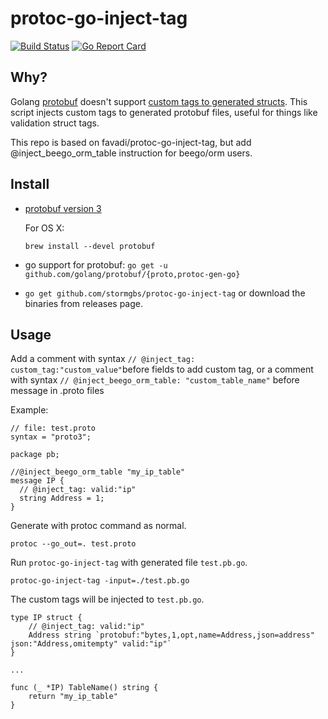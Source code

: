 # protoc-go-inject-tag

[![Build Status](https://travis-ci.org/favadi/protoc-go-inject-tag.svg?branch=master)](https://travis-ci.org/favadi/protoc-go-inject-tag)
[![Go Report Card](https://goreportcard.com/badge/github.com/favadi/protoc-go-inject-tag)](https://goreportcard.com/report/github.com/favadi/protoc-go-inject-tag)

## Why?

Golang [protobuf](https://github.com/golang/protobuf) doesn't support
[custom tags to generated structs](https://github.com/golang/protobuf/issues/52). This
script injects custom tags to generated protobuf files, useful for
things like validation struct tags.

This repo is based on favadi/protoc-go-inject-tag, but add @inject_beego_orm_table instruction for beego/orm users.

## Install

* [protobuf version 3](https://github.com/google/protobuf)

  For OS X:

  ```
  brew install --devel protobuf
  ```
* go support for protobuf: `go get -u github.com/golang/protobuf/{proto,protoc-gen-go}`

*  `go get github.com/stormgbs/protoc-go-inject-tag` or download the
  binaries from releases page.

## Usage

Add a comment with syntax `// @inject_tag: custom_tag:"custom_value"`before fields to add custom tag,
or a comment with syntax `// @inject_beego_orm_table: "custom_table_name"` before message in .proto files

Example:

```
// file: test.proto
syntax = "proto3";

package pb;

//@inject_beego_orm_table "my_ip_table"
message IP {
  // @inject_tag: valid:"ip"
  string Address = 1;
}
```
Generate with protoc command as normal.

```
protoc --go_out=. test.proto
```

Run `protoc-go-inject-tag` with generated file `test.pb.go`.

```
protoc-go-inject-tag -input=./test.pb.go
```

The custom tags will be injected to `test.pb.go`.

```
type IP struct {
	// @inject_tag: valid:"ip"
	Address string `protobuf:"bytes,1,opt,name=Address,json=address" json:"Address,omitempty" valid:"ip"`
}

...

func (_ *IP) TableName() string {
    return "my_ip_table"
}

```

